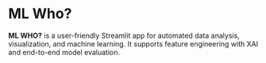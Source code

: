 # ML Who?
**ML WHO?** is a user-friendly Streamlit app for automated data analysis, visualization, and machine learning. It supports feature engineering with XAI and end-to-end model evaluation.
